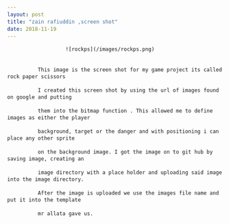 ```yaml
---
layout: post
title: "zain rafiuddin ,screen shot"
date: 2018-11-19
---
```



                   
                       ![rockps](/images/rockps.png)

            
              This image is the screen shot for my game project its called rock paper scissors

              I created this screen shot by using the url of images found on google and putting 

              them into the bitmap function . This allowed me to define images as either the player

              background, target or the danger and with positioning i can place any other sprite 

              on the background image. I got the image on to git hub by saving image, creating an

              image directory with a place holder and uploading said image into the image directory.
 
              After the image is uploaded we use the images file name and put it into the template 

              mr allata gave us.
              
              
              
              

